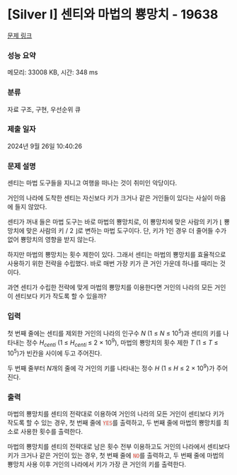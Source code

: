 # [Silver I] 센티와 마법의 뿅망치 - 19638 

[문제 링크](https://www.acmicpc.net/problem/19638) 

### 성능 요약

메모리: 33008 KB, 시간: 348 ms

### 분류

자료 구조, 구현, 우선순위 큐

### 제출 일자

2024년 9월 26일 10:40:26

### 문제 설명

<p>센티는 마법 도구들을 지니고 여행을 떠나는 것이 취미인 악당이다.</p>

<p>거인의 나라에 도착한 센티는 자신보다 키가 크거나 같은 거인들이 있다는 사실이 마음에 들지 않았다.</p>

<p>센티가 꺼내 들은 마법 도구는 바로 마법의 뿅망치로, 이 뿅망치에 맞은 사람의 키가 ⌊ 뿅망치에 맞은 사람의 키 / 2 ⌋로 변하는 마법 도구이다. 단, 키가 1인 경우 더 줄어들 수가 없어 뿅망치의 영향을 받지 않는다.</p>

<p>하지만 마법의 뿅망치는 횟수 제한이 있다. 그래서 센티는 마법의 뿅망치를 효율적으로 사용하기 위한 전략을 수립했다. 바로 매번 가장 키가 큰 거인 가운데 하나를 때리는 것이다.</p>

<p>과연 센티가 수립한 전략에 맞게 마법의 뿅망치를 이용한다면 거인의 나라의 모든 거인이 센티보다 키가 작도록 할 수 있을까?</p>

### 입력 

 <p>첫 번째 줄에는 센티를 제외한 거인의 나라의 인구수 <em>N</em> (1 ≤ <em>N</em> ≤ 10<sup>5</sup>)과 센티의 키를 나타내는 정수 <em>H<sub>centi</sub></em> (1 ≤ <em>H<sub>centi </sub></em>≤ 2 × 10<sup>9</sup>), 마법의 뿅망치의 횟수 제한 <em>T</em> (1 ≤ <em>T</em> ≤ 10<sup>5</sup>)가 빈칸을 사이에 두고 주어진다. </p>

<p>두 번째 줄부터 <em>N</em>개의 줄에 각 거인의 키를 나타내는 정수 <em>H</em> (1 ≤ <em>H</em> ≤ 2 × 10<sup>9</sup>)가 주어진다.</p>

### 출력 

 <p>마법의 뿅망치를 센티의 전략대로 이용하여 거인의 나라의 모든 거인이 센티보다 키가 작도록 할 수 있는 경우, 첫 번째 줄에 <span style="color:#e74c3c;"><code><span style="background-color:#ecf0f1;">YES</span></code></span>를 출력하고, 두 번째 줄에 마법의 뿅망치를 최소로 사용한 횟수를 출력한다.</p>

<p>마법의 뿅망치를 센티의 전략대로 남은 횟수 전부 이용하고도 거인의 나라에서 센티보다 키가 크거나 같은 거인이 있는 경우, 첫 번째 줄에 <span style="color:#e74c3c;"><code><span style="background-color:#ecf0f1;">NO</span></code></span>를 출력하고, 두 번째 줄에 마법의 뿅망치 사용 이후 거인의 나라에서 키가 가장 큰 거인의 키를 출력한다.</p>

